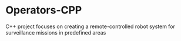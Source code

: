 # Operators-CPP
C++ project focuses on creating a remote-controlled robot system for surveillance missions in predefined areas
